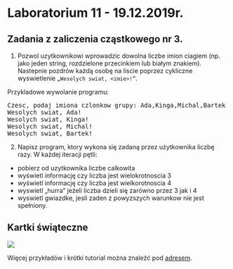 # Laboratorium 11 - 19.12.2019r.

## Zadania z zaliczenia cząstkowego nr 3.
1) Pozwol uzytkownikowi wprowadzic dowolna liczbe imion ciagiem 
(np. jako jeden string, rozdzielone przecinkiem lub białym znakiem). 
Nastepnie pozdrów każdą osobę na liscie poprzez cykliczne wyswietlenie ``„Wesolych swiat, <imie>!”``.

Przykladowe wywolanie programu:
<pre>
Czesc, podaj imiona czlonkow grupy: Ada,Kinga,Michal,Bartek
Wesolych swiat, Ada!
Wesolych swiat, Kinga!
Wesolych swiat, Michal!
Wesolych swiat, Bartek!
</pre>

2) Napisz program, ktory wykona się zadaną przez użytkownika liczbę razy.
W każdej iteracji pętli:
- pobierz od uzytkownika liczbe calkowita
- wyświetl informację czy liczba jest wielokrotnoscia 3
- wyświetl informację czy liczba jest wielkorotnoscia 4
- wyswietl „hurra” jeżeli liczba dzieli się zarówno przez 3 jak i 4
- wyswietl gwiazdke, jesli zaden z powyzszych warunkow nie jest spełniony.

## Kartki świąteczne

![](https://github.com/majsylw/Introduction-to-programming-in-python/blob/master/screens/kartki.png)

Więcej przykładów i krótki tutorial można znaleźć pod [adresem](https://www.101computing.net/christmas-tree/).
